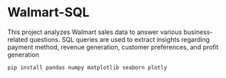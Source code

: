 # Walmart-SQL
This project analyzes Walmart sales data to answer various business-related questions. SQL queries are used to extract insights regarding payment method, revenue generation, customer preferences, and profit generation


```pip install pandas numpy matplotlib seaborn plotly```

